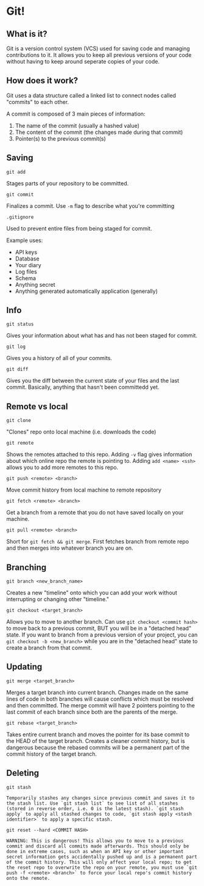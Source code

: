 # Git!

## What is it?

Git is a version control system (VCS) used for saving code and managing contributions to it. It allows you to keep all previous versions of your code without having to keep around seperate copies of your code.

## How does it work?

Git uses a data structure called a linked list to connect nodes called "commits" to each other.

A commit is composed of 3 main pieces of information:
1. The name of the commit (usually a hashed value)
2. The content of the commit (the changes made during that commit)
3. Pointer(s) to the previous commit(s)


## Saving 

`git add`

Stages parts of your repository to be committed.

`git commit`

Finalizes a commit. Use `-m` flag to describe what you're committing

`.gitignore`

Used to prevent entire files from being staged for commit.

Example uses:

- API keys
- Database
- Your diary
- Log files
- Schema
- Anything secret
- Anything generated automatically application (generally)

## Info

`git status`

Gives your information about what has and has not been staged for commit.

`git log`

Gives you a history of all of your commits.

`git diff`

Gives you the diff between the current state of your files and the last commit. Basically, anything that hasn't been committedd yet.

## Remote vs local

`git clone`

"Clones" repo onto local machine (i.e. downloads the code)

`git remote`

Shows the remotes attached to this repo. Adding `-v` flag gives information about which online repo the remote is pointing to. Adding `add <name> <ssh>` allows you to add more remotes to this repo. 

`git push <remote> <branch>`

Move commit history from local machine to remote repository

`git fetch <remote> <branch>`

Get a branch from a remote that you do not have saved locally on your machine.

`git pull <remote> <branch>`

Short for `git fetch && git merge`. First fetches branch from remote repo and then merges into whatever branch you are on.


## Branching

`git branch <new_branch_name>`

Creates a new "timeline" onto which you can add your work without interrupting or changing other "timeline."

`git checkout <target_branch>`

Allows you to move to another branch. Can use `git checkout <commit hash>` to move back to a previous commit, BUT you will be in a "detached head" state. If you want to branch from a previous version of your project, you can `git checkout -b <new_branch>` while you are in the "detached head" state to create a branch from that commit.

## Updating

`git merge <target_branch>`

Merges a target branch into current branch. Changes made on the same lines of code in both branches will cause conflicts which must be resolved and then committed. The merge commit will have 2 pointers pointing to the last commit of each branch since both are the parents of the merge.

`git rebase <target_branch>`

Takes entire current branch and moves the pointer for its base commit to the HEAD of the target branch. Creates a cleaner commit history, but is dangerous because the rebased commits will be a permanent part of the commit history of the target branch. 

## Deleting

`git stash`

	Temporarily stashes any changes since previous commit and saves it to the stash list. Use `git stash list` to see list of all stashes (stored in reverse order, i.e. 0 is the latest stash). `git stash apply` to apply all stashed changes to code, `git stash apply <stash identifier>` to apply a specific stash.

`git reset --hard <COMMIT HASH>`
	 
	WARNING: This is dangerous! This allows you to move to a previous commit and discard all commits made afterwards. This should only be done in extreme cases, such as when an API key or other important secret information gets accidentally pushed up and is a permanent part of the commit history. This will only affect your local repo; to get the reset repo to overwrite the repo on your remote, you must use `git push -f <remote> <branch>` to force your local repo's commit history onto the remote.